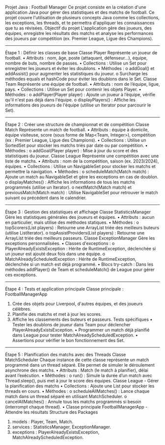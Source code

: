 Projet Java : Football Manager
Ce projet consiste en la création d'une application Java pour gérer des statistiques et des matchs de football. Ce projet couvre l'utilisation de plusieurs concepts Java comme les collections, les exceptions, les threads, et te permettra d'appliquer les connaissances que tu as révisées.
Objectif du projet
L'application gère des joueurs, des équipes, enregistre les résultats des matchs et analyse les performances des joueurs par compétition (ex. Premier League, Ligue des Champions).
________________________________________
Étape 1 : Définir les classes de base
Classe Player
Représente un joueur de football.
•	Attributs : nom, âge, poste (attaquant, défenseur...), équipe, nombre de buts, nombre de passes.
•	Collections : Utilise un Set pour enregistrer les joueurs et éviter les doublons.
•	Méthodes :
o	addGoal() et addAssist() pour augmenter les statistiques du joueur.
o	Surcharge les méthodes equals et hashCode pour éviter les doublons dans le Set.
Classe Team
Représente une équipe de football.
•	Attributs : nom de l’équipe, ligue, pays.
•	Collections : Utilise un Set pour contenir les objets Player.
•	Méthodes :
o	addPlayer(Player player) : Ajoute un joueur à l’équipe, vérifie qu'il n'est pas déjà dans l'équipe.
o	displayPlayers() : Affiche les informations des joueurs de l'équipe (utilise un Iterator pour parcourir le Set).
________________________________________
Étape 2 : Créer une structure de championnat et de compétition
Classe Match
Représente un match de football.
•	Attributs : équipe à domicile, équipe visiteuse, score (sous forme de Map<Team, Integer>), compétition (ex : Premier League, Ligue des Champions).
•	Collections : Utilise un SortedSet pour stocker les matchs triés par date ou par compétition.
•	Méthodes :
o	addGoal(Player player) : Mise à jour du score et des statistiques du joueur.
Classe League
Représente une compétition avec une liste de matchs.
•	Attributs : nom de la compétition, saison (ex. 2023/2024), équipes.
•	Collections : Utilise un NavigableSet<Match> pour stocker les matchs et permettre la navigation.
•	Méthodes :
o	scheduleMatch(Match match) : Ajoute un match au NavigableSet et gère les exceptions en cas de doublon.
o	displayMatches() : Affiche les informations de tous les matchs programmés (utilise un Iterator).
o	nextMatch(Match match) et previousMatch(Match match) : Utilise NavigableSet pour retrouver le match suivant ou précédent dans le calendrier.
________________________________________
Étape 3 : Gestion des statistiques et affichage
Classe StatisticsManager
Gère les statistiques générales des joueurs et équipes.
•	Attributs : aucun en particulier, mais utilise des méthodes statiques.
•	Méthodes :
o	topScorers(List<Player> players) : Retourne une ArrayList triée des meilleurs buteurs (utilise ListIterator).
o	topAssistProviders(List<Player> players) : Retourne une ArrayList triée des meilleurs passeurs.
Classe ExceptionManager
Gère les exceptions personnalisées.
•	Classes d'exceptions :
o	PlayerAlreadyExistsException : Hérite de RuntimeException, déclenchée si un joueur est ajouté deux fois dans une équipe.
o	MatchAlreadyScheduledException : Hérite de RuntimeException, déclenchée si un match est déjà programmé.
•	Blocs try-catch : Dans les méthodes addPlayer() de Team et scheduleMatch() de League pour gérer ces exceptions.
________________________________________
Étape 4 : Tests et application principale
Classe principale : FootballManagerApp
1.	Crée des objets pour Liverpool, d'autres équipes, et des joueurs célèbres.
2.	Planifie des matchs et met à jour les scores.
3.	Affiche les classements des buteurs et passeurs.
Tests spécifiques
•	Tester les doublons de joueur dans Team pour déclencher PlayerAlreadyExistsException.
•	Programmer un match déjà planifié dans League pour tester MatchAlreadyScheduledException.
•	Assertions pour vérifier le bon fonctionnement des Set.
________________________________________
Étape 5 : Planification des matchs avec des Threads
Classe MatchScheduler
Chaque instance de cette classe représente un match programmé dans un thread séparé. Elle permet de simuler le déroulement asynchrone des matchs.
•	Attributs : Match (le match à planifier), délai avant l’exécution.
•	Méthodes :
o	run() : Simule la durée d’un match avec Thread.sleep(), puis met à jour le score des équipes.
Classe League - Gérer la planification des matchs
•	Collections : Ajoute une List<Thread> pour stocker les threads en cours.
•	Méthodes :
o	scheduleAllMatches() : Lance chaque match dans un thread séparé en utilisant MatchScheduler.
o	cancelAllMatches() : Annule tous les matchs programmés si besoin (interrompt chaque thread).
•	Classe principale FootballManagerApp - Attendre les résultats
Structure des Packages
1.	models : Player, Team, Match.
2.	services : StatisticsManager, ExceptionManager.
3.	exceptions : PlayerAlreadyExistsException, MatchAlreadyScheduledException.

